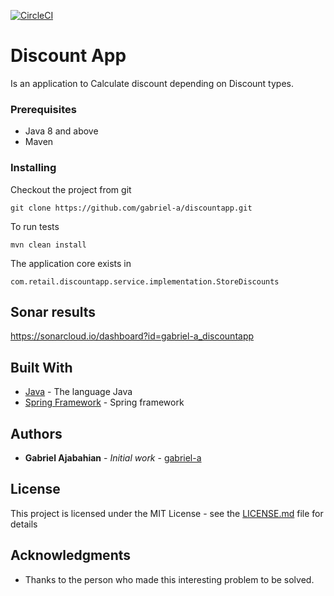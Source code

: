 [![CircleCI](https://circleci.com/gh/gabriel-a/discountapp.svg?style=svg)](https://circleci.com/gh/gabriel-a/discountapp)

# Discount App

Is an application to Calculate discount depending on Discount types.

### Prerequisites

- Java 8 and above
- Maven

### Installing

Checkout the project from git

```
git clone https://github.com/gabriel-a/discountapp.git
```

To run tests

```
mvn clean install
```

The application core exists in 
```
com.retail.discountapp.service.implementation.StoreDiscounts
```

## Sonar results
https://sonarcloud.io/dashboard?id=gabriel-a_discountapp 


## Built With

* [Java](https://spring.io/) - The language Java
* [Spring Framework](https://spring.io/) - Spring framework

## Authors

* **Gabriel Ajabahian** - *Initial work* - [gabriel-a](https://github.com/gabriel-a)

## License

This project is licensed under the MIT License - see the [LICENSE.md](LICENSE.md) file for details

## Acknowledgments

* Thanks to the person who made this interesting problem to be solved.



